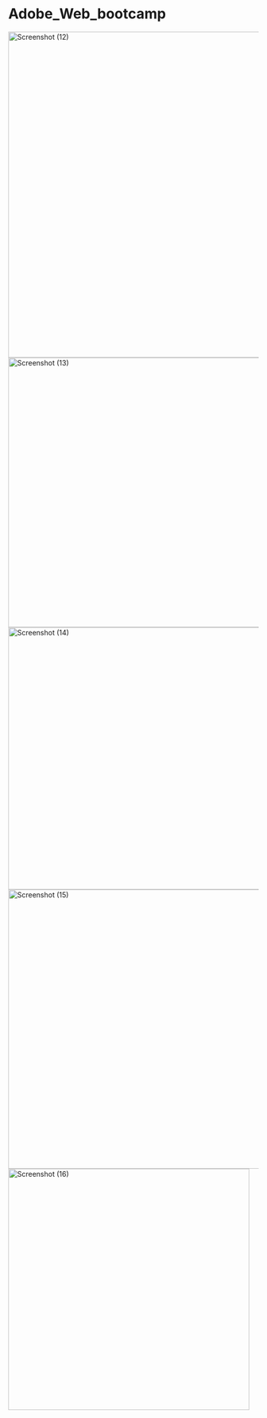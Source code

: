 # Adobe_Web_bootcamp



<img width="655" alt="Screenshot (12)" src="https://user-images.githubusercontent.com/25522394/61508959-e9799e00-aa09-11e9-9004-3e96e2f89d06.png">

<img width="542" alt="Screenshot (13)" src="https://user-images.githubusercontent.com/25522394/61509012-3cebec00-aa0a-11e9-9c64-bdc2db76121c.png">

<img width="527" alt="Screenshot (14)" src="https://user-images.githubusercontent.com/25522394/61509011-3c535580-aa0a-11e9-9156-a0934949fb03.png">

<img width="561" alt="Screenshot (15)" src="https://user-images.githubusercontent.com/25522394/61508956-e7afda80-aa09-11e9-982e-0b39268f2d26.png">

<img width="485" alt="Screenshot (16)" src="https://user-images.githubusercontent.com/25522394/61508957-e8e10780-aa09-11e9-88af-afb27753078c.png">




